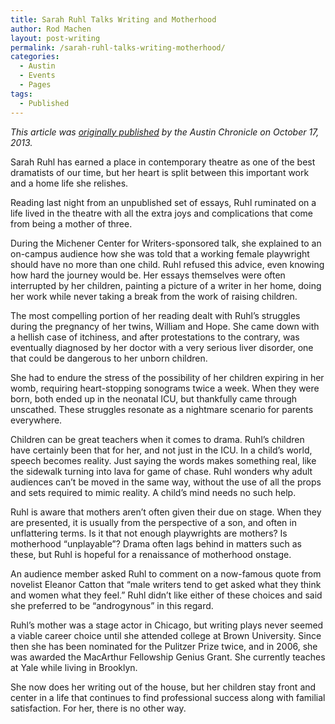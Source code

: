 ```yaml
---
title: Sarah Ruhl Talks Writing and Motherhood
author: Rod Machen
layout: post-writing
permalink: /sarah-ruhl-talks-writing-motherhood/
categories:
  - Austin
  - Events
  - Pages
tags:
  - Published
---
```

<p dir="ltr">
  <em>This article was <a href="http://www.austinchronicle.com/daily/books/2013-10-17/sarah-ruhl-talks-writing-and-motherhood/" target="_blank">originally published</a> by the Austin Chronicle on October 17, 2013.</em>
</p>

<p dir="ltr">
  Sarah Ruhl has earned a place in contemporary theatre as one of the best dramatists of our time, but her heart is split between this important work and a home life she relishes.
</p>

<p dir="ltr">
  Reading last night from an unpublished set of essays, Ruhl ruminated on a life lived in the theatre with all the extra joys and complications that come from being a mother of three.<!--more-->
</p>

<p dir="ltr">
  During the Michener Center for Writers-sponsored talk, she explained to an on-campus audience how she was told that a working female playwright should have no more than one child. Ruhl refused this advice, even knowing how hard the journey would be. Her essays themselves were often interrupted by her children, painting a picture of a writer in her home, doing her work while never taking a break from the work of raising children.
</p>

<p dir="ltr">
  The most compelling portion of her reading dealt with Ruhl’s struggles during the pregnancy of her twins, William and Hope. She came down with a hellish case of itchiness, and after protestations to the contrary, was eventually diagnosed by her doctor with a very serious liver disorder, one that could be dangerous to her unborn children.
</p>

<p dir="ltr">
  She had to endure the stress of the possibility of her children expiring in her womb, requiring heart-stopping sonograms twice a week. When they were born, both ended up in the neonatal ICU, but thankfully came through unscathed. These struggles resonate as a nightmare scenario for parents everywhere.
</p>

<p dir="ltr">
  Children can be great teachers when it comes to drama. Ruhl’s children have certainly been that for her, and not just in the ICU. In a child’s world, speech becomes reality. Just saying the words makes something real, like the sidewalk turning into lava for game of chase. Ruhl wonders why adult audiences can’t be moved in the same way, without the use of all the props and sets required to mimic reality. A child’s mind needs no such help.
</p>

<p dir="ltr">
  Ruhl is aware that mothers aren’t often given their due on stage. When they are presented, it is usually from the perspective of a son, and often in unflattering terms. Is it that not enough playwrights are mothers? Is motherhood “unplayable”? Drama often lags behind in matters such as these, but Ruhl is hopeful for a renaissance of motherhood onstage.
</p>

<p dir="ltr">
  An audience member asked Ruhl to comment on a now-famous quote from novelist Eleanor Catton that “male writers tend to get asked what they think and women what they feel.&#8221; Ruhl didn’t like either of these choices and said she preferred to be “androgynous” in this regard.
</p>

<p dir="ltr">
  Ruhl’s mother was a stage actor in Chicago, but writing plays never seemed a viable career choice until she attended college at Brown University. Since then she has been nominated for the Pulitzer Prize twice, and in 2006, she was awarded the MacArthur Fellowship Genius Grant. She currently teaches at Yale while living in Brooklyn.
</p>

<p dir="ltr">
  She now does her writing out of the house, but her children stay front and center in a life that continues to find professional success along with familial satisfaction. For her, there is no other way.
</p>